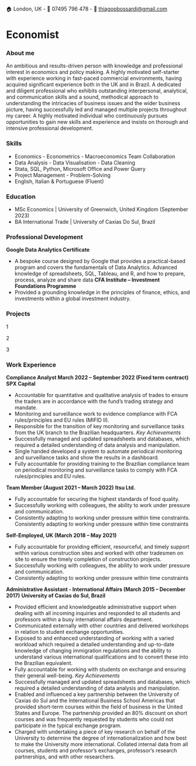 :house: London, UK	-  :iphone: 07495 796 478	 -  :email: thiagopbossardi@gmail.com

# Economist

### About me
An ambitious and results-driven person with knowledge and professional interest in economics and policy making. A highly
motivated self-starter with experience working in fast-paced commercial environments, having acquired significant
experience both in the UK and in Brazil. A dedicated and diligent professional who exhibits outstanding interpersonal,
analytical, and communication skills and a sound, methodical approach to understanding the intricacies of business issues
and the wider business picture, having successfully led and managed multiple projects throughout my career. A highly
motivated individual who continuously pursues opportunities to gain new skills and experience and insists on thorough
and intensive professional development. 

### Skills
- Economics - Econometrics - Macroeconomics Team Collaboration
- Data Analysis - Data Visualisation - Data Cleaning  
- Stata, SQL, Python, Microsoft Office and Power Query
- Project Management - Problem-Solving 
- English, Italian & Portuguese (Fluent)

### Education
- MSc Economics | University of Greenwich, United Kingdom (September 2023)
- BA International Trade | University of Caxias Do Sul, Brazil 

### Professional Development
**Google Data Analytics Certificate**
- A bespoke course designed by Google that provides a practical-based program and covers the fundamentals of Data
Analytics. Advanced knowledge of spreadsheets, SQL, Tableau, and R, and how to prepare, process, analyze and share
data
**CFA Institute – Investment Foundations Programme**
- Provided a grounding knowledge in the principles of finance, ethics, and investments within a global investment industry. 

### Projects
1

2

3


### Work Experience
**Compliance Analyst March 2022 – September 2022 (Fixed term contract)**
**SPX Capital**
- Accountable for quantitative and qualitative analysis of trades to ensure the traders are in accordance with the
fund’s trading strategy and mandate.
- Monitoring and surveillance work to evidence compliance with FCA rules/principles and EU rules (MIFID II).
- Responsible for the transition of key monitoring and surveillance tasks from the UK branch to the Brazilian
headquarters.
*Key Achievements*
- Successfully managed and updated spreadsheets and databases, which required a detailed understanding of data
analysis and manipulation.
- Single handed developed a system to automate periodical monitoring and surveillance tasks and show the results in
a dashboard.
- Fully accountable for providing training to the Brazilian compliance team on periodical monitoring and surveillance
tasks to comply with FCA rules/principles and EU rules.

**Team Member (August 2021 – March 2022)**
**Itsu Ltd.**
- Fully accountable for securing the highest standards of food quality.
- Successfully working with colleagues, the ability to work under pressure and communication.
- Consistently adapting to working under pressure within time constraints. Consistently adapting to working under
pressure within time constraints

**Self-Employed, UK (March 2018 – May 2021)**
- Fully accountable for providing efficient, resourceful, and timely support within various construction sites and worked
with other tradesmen on site to ensure the timely completion of construction projects.
- Successfully working with colleagues, the ability to work under pressure and communication.
- Consistently adapting to working under pressure within time constraints
  
**Administrative Assistant - International Affairs (March 2015 – December 2017)**
**University of Caxias do Sul, Brazil**
- Provided efficient and knowledgeable administrative support when dealing with all incoming inquiries and responded
to all students and professors within a busy international affairs department.
- Communicated externally with other countries and delivered workshops in relation to student exchange
opportunities.
- Exposed to and enhanced understanding of working with a varied workload which required a detailed understanding
and up-to-date knowledge of changing immigration regulations and the ability to understand various international
qualifications and to convert these into the Brazilian equivalent.
- Fully accountable for working with students on exchange and ensuring their general well-being.
*Key Achievements*
- Successfully managed and updated spreadsheets and databases, which required a detailed understanding of data
analysis and manipulation.
- Enabled and influenced a key partnership between the University of Caxias do Sul and the International Business
School Americas that provided short-term courses within the field of business in the United States and Europe. The
partnership provided an 80% discount on short courses and was frequently requested by students who could not
participate in the typical exchange program.
- Charged with undertaking a piece of key research on behalf of the University to determine the degree of
internationalization and how best to make the University more international. Collated internal data from all courses,
students and professor’s exchanges, professor’s research partnerships, and with other researchers.
